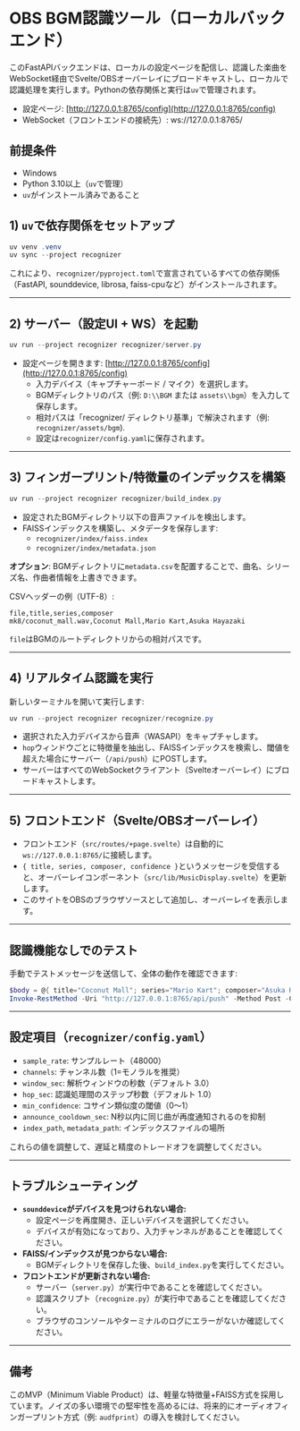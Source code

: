 # OBS BGM認識ツール（ローカルバックエンド）

このFastAPIバックエンドは、ローカルの設定ページを配信し、認識した楽曲をWebSocket経由でSvelte/OBSオーバーレイにブロードキャストし、ローカルで認識処理を実行します。Pythonの依存関係と実行は`uv`で管理されます。

  - 設定ページ: [http://127.0.0.1:8765/config](http://127.0.0.1:8765/config)
  - WebSocket（フロントエンドの接続先）: ws://127.0.0.1:8765/

## 前提条件

  - Windows
  - Python 3.10以上（`uv`で管理）
  - `uv`がインストール済みであること

## 1\) `uv`で依存関係をセットアップ

```powershell
uv venv .venv
uv sync --project recognizer
```

これにより、`recognizer/pyproject.toml`で宣言されているすべての依存関係（FastAPI, sounddevice, librosa, faiss-cpuなど）がインストールされます。

-----

## 2\) サーバー（設定UI + WS）を起動

```powershell
uv run --project recognizer recognizer/server.py
```

  - 設定ページを開きます: [http://127.0.0.1:8765/config](http://127.0.0.1:8765/config)
      - 入力デバイス（キャプチャーボード / マイク）を選択します。
      - BGMディレクトリのパス（例: `D:\\BGM` または `assets\\bgm`）を入力して保存します。
      - 相対パスは「recognizer/ ディレクトリ基準」で解決されます（例: `recognizer/assets/bgm`).
      - 設定は`recognizer/config.yaml`に保存されます。

-----

## 3\) フィンガープリント/特徴量のインデックスを構築

```powershell
uv run --project recognizer recognizer/build_index.py
```

  - 設定されたBGMディレクトリ以下の音声ファイルを検出します。
  - FAISSインデックスを構築し、メタデータを保存します:
      - `recognizer/index/faiss.index`
      - `recognizer/index/metadata.json`

**オプション**: BGMディレクトリに`metadata.csv`を配置することで、曲名、シリーズ名、作曲者情報を上書きできます。

CSVヘッダーの例（UTF-8）:

```csv
file,title,series,composer
mk8/coconut_mall.wav,Coconut Mall,Mario Kart,Asuka Hayazaki
```

`file`はBGMのルートディレクトリからの相対パスです。

-----

## 4\) リアルタイム認識を実行

新しいターミナルを開いて実行します:

```powershell
uv run --project recognizer recognizer/recognize.py
```

  - 選択された入力デバイスから音声（WASAPI）をキャプチャします。
  - `hop`ウィンドウごとに特徴量を抽出し、FAISSインデックスを検索し、閾値を超えた場合にサーバー（`/api/push`）にPOSTします。
  - サーバーはすべてのWebSocketクライアント（Svelteオーバーレイ）にブロードキャストします。

-----

## 5\) フロントエンド（Svelte/OBSオーバーレイ）

  - フロントエンド（`src/routes/+page.svelte`）は自動的に`ws://127.0.0.1:8765/`に接続します。
  - `{ title, series, composer, confidence }`というメッセージを受信すると、オーバーレイコンポーネント（`src/lib/MusicDisplay.svelte`）を更新します。
  - このサイトをOBSのブラウザソースとして追加し、オーバーレイを表示します。

-----

## 認識機能なしでのテスト

手動でテストメッセージを送信して、全体の動作を確認できます:

```powershell
$body = @{ title="Coconut Mall"; series="Mario Kart"; composer="Asuka Hayazaki"; confidence=0.97 } | ConvertTo-Json -Compress
Invoke-RestMethod -Uri "http://127.0.0.1:8765/api/push" -Method Post -ContentType "application/json" -Body $body
```

-----

## 設定項目（`recognizer/config.yaml`）

  - `sample_rate`: サンプルレート（48000）
  - `channels`: チャンネル数（1=モノラルを推奨）
  - `window_sec`: 解析ウィンドウの秒数（デフォルト 3.0）
  - `hop_sec`: 認識処理間のステップ秒数（デフォルト 1.0）
  - `min_confidence`: コサイン類似度の閾値（0～1）
  - `announce_cooldown_sec`: N秒以内に同じ曲が再度通知されるのを抑制
  - `index_path`, `metadata_path`: インデックスファイルの場所

これらの値を調整して、遅延と精度のトレードオフを調整してください。

-----

## トラブルシューティング

  - **`sounddevice`がデバイスを見つけられない場合:**
      - 設定ページを再度開き、正しいデバイスを選択してください。
      - デバイスが有効になっており、入力チャンネルがあることを確認してください。
  - **FAISS/インデックスが見つからない場合:**
      - BGMディレクトリを保存した後、`build_index.py`を実行してください。
  - **フロントエンドが更新されない場合:**
      - サーバー（`server.py`）が実行中であることを確認してください。
      - 認識スクリプト（`recognize.py`）が実行中であることを確認してください。
      - ブラウザのコンソールやターミナルのログにエラーがないか確認してください。

-----

## 備考

このMVP（Minimum Viable Product）は、軽量な特徴量+FAISS方式を採用しています。ノイズの多い環境での堅牢性を高めるには、将来的にオーディオフィンガープリント方式（例: `audfprint`）の導入を検討してください。